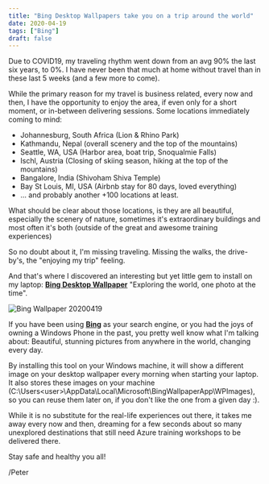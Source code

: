 ```yaml
---
title: "Bing Desktop Wallpapers take you on a trip around the world"
date: 2020-04-19
tags: ["Bing"]
draft: false
---
```


Due to COVID19, my traveling rhythm went down from an avg 90% the last six years, to 0%. I have never been that much at home without travel than in these last 5 weeks (and a few more to come).

While the primary reason for my travel is business related, every now and then, I have the opportunity to enjoy the area, if even only for a short moment, or in-between delivering sessions. Some locations immediately coming to mind:

- Johannesburg, South Africa (Lion & Rhino Park)
- Kathmandu, Nepal (overall scenery and the top of the mountains)
- Seattle, WA, USA (Harbor area, boat trip, Snoqualmie Falls)
- Ischl, Austria (Closing of skiing season, hiking at the top of the mountains)
- Bangalore, India (Shivoham Shiva Temple)
- Bay St Louis, MI, USA (Airbnb stay for 80 days, loved everything)
- ... 
and probably another +100 locations at least.

What should be clear about those locations, is they are all beautiful, especially the scenery of nature, sometimes it's extraordinary buildings and most often it's both (outside of the great and awesome training experiences)

So no doubt about it, I'm missing traveling. Missing the walks, the drive-by's, the "enjoying my trip" feeling.

And that's where I discovered an interesting but yet little gem to install on my laptop: **[Bing Desktop Wallpaper](https://www.microsoft.com/en-us/bing/bing-wallpaper)** "Exploring the world, one photo at the time". 

![Bing Wallpaper 20200419](../images/20200419.jpg)

If you have been using **[Bing](http://www.bing.com)** as your search engine, or you had the joys of owning a Windows Phone in the past, you pretty well know what I'm talking about: Beautiful, stunning pictures from anywhere in the world, changing every day. 

By installing this tool on your Windows machine, it will show a different image on your desktop wallpaper every morning when starting your laptop. It also stores these images on your machine (C:\Users\<user>\AppData\Local\Microsoft\BingWallpaperApp\WPImages), so you can reuse them later on, if you don't like the one from a given day :). 

While it is no substitute for the real-life experiences out there, it takes me away every now and then, dreaming for a few seconds about so many unexplored destinations that still need Azure training workshops to be delivered there. 

Stay safe and healthy you all! 

/Peter